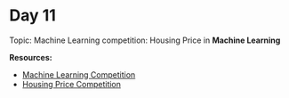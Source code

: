 <h1>Day 11</h1>

Topic:  Machine Learning competition: Housing Price  in <b>Machine Learning</b> 

**Resources:**
- <a href="https://www.kaggle.com/alexisbcook/machine-learning-competitions"> Machine Learning Competition </a>
- <a href="https://www.kaggle.com/c/home-data-for-ml-course"> Housing Price Competition </a>

